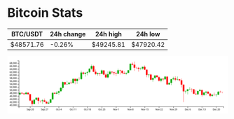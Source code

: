 # Bitcoin Stats

BTC/USDT|24h change|24h high|24h low|
|---|---|---|---|
|$48571.76|-0.26%|$49245.81|$47920.42|

<img src="./chart.svg">
